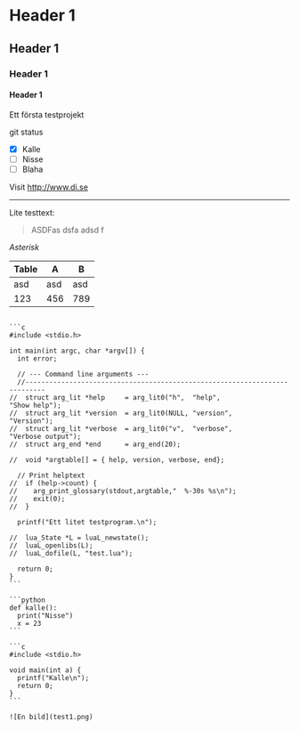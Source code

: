 # Header 1
## Header 1
### Header 1
#### Header 1

Ett första testprojekt

git status
- [x] Kalle
- [ ] Nisse
- [ ] Blaha

Visit http://www.di.se

---
Lite testtext:
> ASDFas dsfa adsd f

*Asterisk*


| Table | A   | B   |
| ------------- |-------------| -----|
| asd   | asd |asd  |
|123    | 456 | 789 |

~~~Genomstruket~~~

```c 
#include <stdio.h>

int main(int argc, char *argv[]) {
  int error;

  // --- Command line arguments ---
  //---------------------------------------------------------------------------
//  struct arg_lit *help     = arg_lit0("h",  "help",                  "Show help");
//  struct arg_lit *version  = arg_lit0(NULL, "version",               "Version");
//  struct arg_lit *verbose  = arg_lit0("v",  "verbose",               "Verbose output");
//  struct arg_end *end      = arg_end(20);

//  void *argtable[] = { help, version, verbose, end};

  // Print helptext
//  if (help->count) {
//    arg_print_glossary(stdout,argtable,"  %-30s %s\n");
//    exit(0);
//  }

  printf("Ett litet testprogram.\n");

//  lua_State *L = luaL_newstate();
//  luaL_openlibs(L);
//  luaL_dofile(L, "test.lua");

  return 0;
}
```

```python
def kalle():
  print("Nisse")
  x = 23
```

```c
#include <stdio.h>

void main(int a) {
  printf("Kalle\n");
  return 0;
}
```

![En bild](test1.png)
